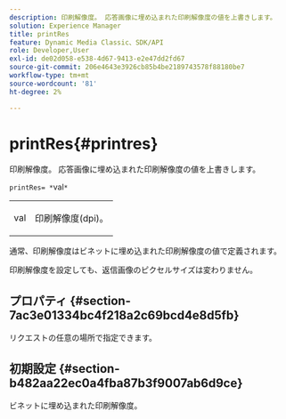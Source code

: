 ```yaml
---
description: 印刷解像度。 応答画像に埋め込まれた印刷解像度の値を上書きします。
solution: Experience Manager
title: printRes
feature: Dynamic Media Classic、SDK/API
role: Developer,User
exl-id: de02d058-e538-4d67-9413-e2e47dd2fd67
source-git-commit: 206e4643e3926cb85b4be2189743578f88180be7
workflow-type: tm+mt
source-wordcount: '81'
ht-degree: 2%

---
```


# printRes{#printres}

印刷解像度。 応答画像に埋め込まれた印刷解像度の値を上書きします。

`printRes= *`val`*`

<table id="simpletable_3B5576DD070547538E74D4059B3E8251"> 
 <tr class="strow"> 
  <td class="stentry"> <p><span class="varname"> val</span> </p> </td> 
  <td class="stentry"> <p>印刷解像度(dpi)。 </p></td> 
 </tr> 
</table>

通常、印刷解像度はビネットに埋め込まれた印刷解像度の値で定義されます。

印刷解像度を設定しても、返信画像のピクセルサイズは変わりません。

## プロパティ {#section-7ac3e01334bc4f218a2c69bcd4e8d5fb}

リクエストの任意の場所で指定できます。

## 初期設定 {#section-b482aa22ec0a4fba87b3f9007ab6d9ce}

ビネットに埋め込まれた印刷解像度。
